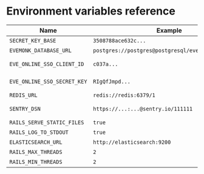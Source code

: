 # Environment variables reference

| Name | Example | Description |
|------|---------|-------------|
| `SECRET_KEY_BASE` | `3508788ace632c...` | Rails secret key for cookies. etc. |
| `EVEMONK_DATABASE_URL` | `postgres://postgres@postgresql/evemonk_production` | Database for rails app. |
| `EVE_ONLINE_SSO_CLIENT_ID` | `c037a...` | EveOnline Client ID from https://developers.eveonline.com/ |
| `EVE_ONLINE_SSO_SECRET_KEY` | `RIgQfJmpd...` | EveOnline Secret Key from https://developers.eveonline.com/ |
| `REDIS_URL` | `redis://redis:6379/1` | Redis server url |
| `SENTRY_DSN` | `https://...:...@sentry.io/111111` | Sentry url. Skip if you don't have sentry account. |
| `RAILS_SERVE_STATIC_FILES` | `true` | Rails serve static files |
| `RAILS_LOG_TO_STDOUT` | `true` | Rails logs to stdout |
| `ELASTICSEARCH_URL` | `http://elasticsearch:9200` | Elasticsearch server url |
| `RAILS_MAX_THREADS` | `2` | Max threads for ruby server puma |
| `RAILS_MIN_THREADS` | `2` | Min threads for ruby server puma |
